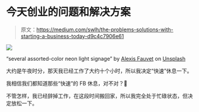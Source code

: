 # 今天创业的问题和解决方案

> 原文：<https://medium.com/swlh/the-problems-solutions-with-starting-a-business-today-d9c4c7906e61>

![](img/a0739bb4eaa0b2d5777f781e94f0f331.png)

“several assorted-color neon light signage” by [Alexis Fauvet](https://unsplash.com/@childeye?utm_source=medium&utm_medium=referral) on [Unsplash](https://unsplash.com?utm_source=medium&utm_medium=referral)

大约是午夜时分，那天我已经工作了大约十个小时，所以我决定“快速”休息一下。

我相信我们都知道那些“快速”的 FB 休息，对不对？🙈

不管怎样，我已经辞掉工作，在这段时间搬回家，所以我完全处于忙碌状态，但决定放松一下。